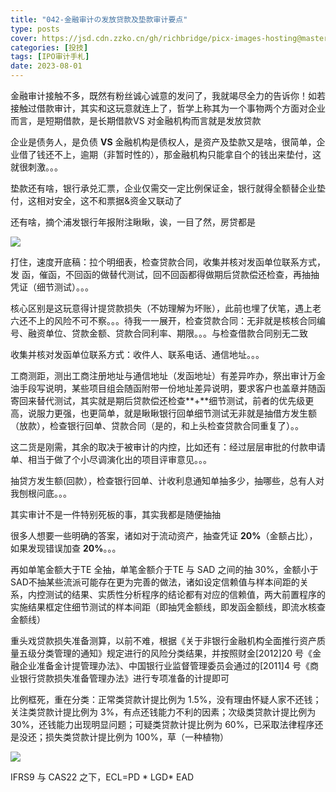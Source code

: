 ```yaml
---
title: "042-金融审计の发放贷款及垫款审计要点"
type: posts
cover: https://jsd.cdn.zzko.cn/gh/richbridge/picx-images-hosting@master/thumbnail/audit.png
categories: [投技]
tags: [IPO审计手札]
date: 2023-08-01
---
```

金融审计接触不多，既然有粉丝诚心诚意的发问了，我就竭尽全力的告诉你！如若接触过借款审计，其实和这玩意就连上了，哲学上称其为一个事物两个方面对企业而言，是短期借款，是长期借款VS 对金融机构而言就是发放贷款

企业是债务人，是负债 **VS** 金融机构是债权人，是资产及垫款又是啥，很简单，企业借了钱还不上，逾期（非暂时性的），那金融机构只能拿自个的钱出来垫付，这就很刺激。。。

垫款还有啥，银行承兑汇票，企业仅需交一定比例保证金，银行就得全额替企业垫付，这相对安全，这不和票据&资金又联动了

还有啥，摘个浦发银行年报附注瞅瞅，诶，一目了然，房贷都是

![](https://img.richfan.site/ibank/IPO审计札记/042-金融审计の发放贷款及垫款审计要点_1.webp)

打住，速度开底稿：拉个明细表，检查贷款合同，收集并核对发函单位联系方式，发 函，催函，不回函的做替代测试，回不回函都得做期后贷款偿还检查，再抽抽凭证（细节测试）。。。

核心区别是这玩意得计提贷款损失（不妨理解为坏账），此前也埋了伏笔，遇上老六还不上的风险不可不察。。。待我一一展开，检查贷款合同：无非就是核核合同编号、融资单位、贷款金额、贷款合同利率、期限。。。与检查借款合同别无二致

收集并核对发函单位联系方式：收件人、联系电话、通信地址。。。

工商测距，测出工商注册地址与通信地址（发函地址）有差异咋办，祭出审计万金油手段写说明，某些项目组会随函附带一份地址差异说明，要求客户也盖章并随函寄回来替代测试，其实就是期后贷款偿还检查**+**细节测试，前者的优先级更高，说服力更强，也更简单，就是瞅瞅银行回单细节测试无非就是抽借方发生额（放款），检查银行回单、贷款合同（是的，和上头检查贷款合同重复了）。。

这二货是刚需，其余的取决于被审计的内控，比如还有：经过层层审批的付款申请单、相当于做了个小尽调演化出的项目评审意见。。。

抽贷方发生额(回款），检查银行回单、计收利息通知单抽多少，抽哪些，总有人对我刨根问底。。。

其实审计不是一件特别死板的事，其实我都是随便抽抽

很多人想要一些明确的答案，诸如对于流动资产，抽查凭证 **20%**（金额占比），如果发现错误加查 **20%**。。。

再如单笔金额大于TE 全抽，单笔金额介于TE 与 SAD 之间的抽 30%，金额小于 SAD不抽某些流派可能存在更为完善的做法，诸如设定信赖值与样本间距的关系，内控测试的结果、实质性分析程序的结论都有对应的信赖值，两大前置程序的实施结果框定住细节测试的样本间距（即抽凭金额线，即发函金额线，即流水核查金额线）

重头戏贷款损失准备测算，以前不难，根据《关于非银行金融机构全面推行资产质量五级分类管理的通知》规定进行的风险分类结果，并按照财金[2012]20 号《金融企业准备金计提管理办法》、中国银行业监督管理委员会通过的[2011]4 号《商业银行贷款损失准备管理办法》进行专项准备的计提即可

比例框死，重在分类：正常类贷款计提比例为 1.5%，没有理由怀疑人家不还钱；关注类贷款计提比例为 3%，有点还钱能力不利的因素；次级类贷款计提比例为 30%，还钱能力出现明显问题；可疑类贷款计提比例为 60%，已采取法律程序还是没还；损失类贷款计提比例为 100%，草（一种植物）

![](https://img.richfan.site/ibank/IPO审计札记/042-金融审计の发放贷款及垫款审计要点_2.webp)

IFRS9 与 CAS22 之下，ECL=PD * LGD* EAD